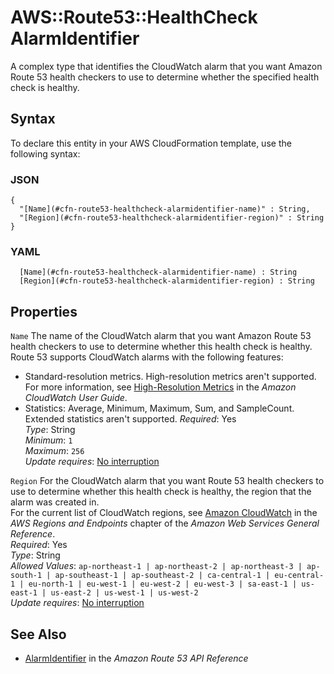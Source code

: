 # AWS::Route53::HealthCheck AlarmIdentifier<a name="aws-properties-route53-healthcheck-alarmidentifier"></a>

A complex type that identifies the CloudWatch alarm that you want Amazon Route 53 health checkers to use to determine whether the specified health check is healthy\.

## Syntax<a name="aws-properties-route53-healthcheck-alarmidentifier-syntax"></a>

To declare this entity in your AWS CloudFormation template, use the following syntax:

### JSON<a name="aws-properties-route53-healthcheck-alarmidentifier-syntax.json"></a>

```
{
  "[Name](#cfn-route53-healthcheck-alarmidentifier-name)" : String,
  "[Region](#cfn-route53-healthcheck-alarmidentifier-region)" : String
}
```

### YAML<a name="aws-properties-route53-healthcheck-alarmidentifier-syntax.yaml"></a>

```
﻿  [Name](#cfn-route53-healthcheck-alarmidentifier-name) : String
﻿  [Region](#cfn-route53-healthcheck-alarmidentifier-region) : String
```

## Properties<a name="aws-properties-route53-healthcheck-alarmidentifier-properties"></a>

`Name`  <a name="cfn-route53-healthcheck-alarmidentifier-name"></a>
The name of the CloudWatch alarm that you want Amazon Route 53 health checkers to use to determine whether this health check is healthy\.  
Route 53 supports CloudWatch alarms with the following features:  
+ Standard\-resolution metrics\. High\-resolution metrics aren't supported\. For more information, see [High\-Resolution Metrics](http://docs.aws.amazon.com/AmazonCloudWatch/latest/DeveloperGuide/publishingMetrics.html#high-resolution-metrics) in the *Amazon CloudWatch User Guide*\.
+ Statistics: Average, Minimum, Maximum, Sum, and SampleCount\. Extended statistics aren't supported\.
*Required*: Yes  
*Type*: String  
*Minimum*: `1`  
*Maximum*: `256`  
*Update requires*: [No interruption](https://docs.aws.amazon.com/AWSCloudFormation/latest/UserGuide/using-cfn-updating-stacks-update-behaviors.html#update-no-interrupt)

`Region`  <a name="cfn-route53-healthcheck-alarmidentifier-region"></a>
For the CloudWatch alarm that you want Route 53 health checkers to use to determine whether this health check is healthy, the region that the alarm was created in\.  
For the current list of CloudWatch regions, see [Amazon CloudWatch](http://docs.aws.amazon.com/general/latest/gr/rande.html#cw_region) in the *AWS Regions and Endpoints* chapter of the *Amazon Web Services General Reference*\.  
*Required*: Yes  
*Type*: String  
*Allowed Values*: `ap-northeast-1 | ap-northeast-2 | ap-northeast-3 | ap-south-1 | ap-southeast-1 | ap-southeast-2 | ca-central-1 | eu-central-1 | eu-north-1 | eu-west-1 | eu-west-2 | eu-west-3 | sa-east-1 | us-east-1 | us-east-2 | us-west-1 | us-west-2`  
*Update requires*: [No interruption](https://docs.aws.amazon.com/AWSCloudFormation/latest/UserGuide/using-cfn-updating-stacks-update-behaviors.html#update-no-interrupt)

## See Also<a name="aws-properties-route53-healthcheck-alarmidentifier--seealso"></a>
+  [AlarmIdentifier](https://docs.aws.amazon.com/Route53/latest/APIReference/API_AlarmIdentifier.html) in the *Amazon Route 53 API Reference* 